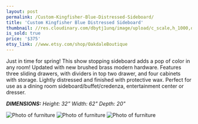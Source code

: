 ```yaml
---
layout: post
permalink: /Custom-Kingfisher-Blue-Distressed-Sideboard/
title: 'Custom Kingfisher Blue Distressed Sideboard'
thumbnail: //res.cloudinary.com/dbytj1unq/image/upload/c_scale,h_1000,q_80,w_1000/v1429062433/Oakdale-Boutique/Posts/2015-01-11-Custom-Kingfisher-Blue-Distressed-Sideboard/Thumbnail11.jpg
is_sold: true
price: '$375'
etsy_link: //www.etsy.com/shop/OakdaleBoutique
---
```


Just in time for spring! This show stopping sideboard adds a pop of color in any room! Updated with new brushed brass modern hardware. Features three sliding drawers, with dividers in top two drawer, and four cabinets with storage. Lightly distressed and finished with protective wax. Perfect for use as a dining room sideboard/buffet/credenza, entertainment center or dresser. 

_**DIMENSIONS:** Height: 32” Width: 62" Depth: 20"_

![Photo of furniture][image1]
![Photo of furniture][image2]
![Photo of furniture][image3]

<!-- Images -->
[image1]: //res.cloudinary.com/dbytj1unq/image/upload/c_limit,q_80,w_2000/v1429062438/Oakdale-Boutique/Posts/2015-01-11-Custom-Kingfisher-Blue-Distressed-Sideboard/IMG_8399.jpg

[image2]: //res.cloudinary.com/dbytj1unq/image/upload/c_limit,q_80,w_2000/v1429062436/Oakdale-Boutique/Posts/2015-01-11-Custom-Kingfisher-Blue-Distressed-Sideboard/IMG_8402.jpg

[image3]: //res.cloudinary.com/dbytj1unq/image/upload/c_limit,q_80,w_2000/v1429062440/Oakdale-Boutique/Posts/2015-01-11-Custom-Kingfisher-Blue-Distressed-Sideboard/IMG_8403.jpg
